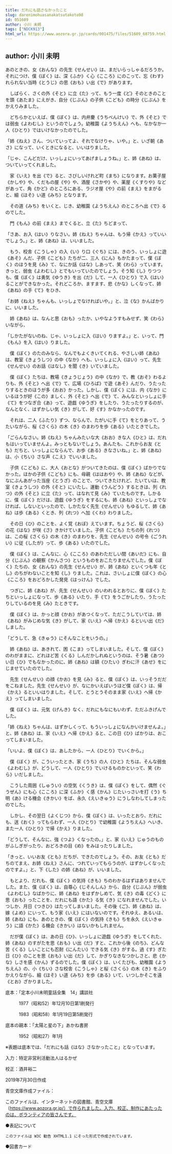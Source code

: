 ```yaml
---
title: だれにも話さなかったこと
slug: darenimohuasanakatsutakoto98
id: 051609
author: 小川 未明
tags: ["NDCK913"]
html_url: https://www.aozora.gr.jp/cards/001475/files/51609_68759.html
---
```


## author: 小川 未明

あのときの、女《おんな》の先生《せんせい》は、まだいらっしゃるだろうか。それにつけ、僕《ぼく》は、深《ふか》く心《こころ》にのこって、忘《わす》れられない当時《とうじ》の思《おも》い出《で》があります。

　しばらく、さくの外《そと》に立《た》って、もう一度《ど》そのときのことを頭《あたま》にえがき、自分《じぶん》の子供《こども》の時分《じぶん》をかえりみました。

　どちらかといえば、僕《ぼく》は、内弁慶《うちべんけい》で、外《そと》では弱虫《よわむし》というのでしょう。幼稚園《ようちえん》へも、なかなか一人《ひとり》ではいけなかったのでした。

「姉《ねえ》さん、ついていってよ、それでなけりゃ、いや。」と、いざ朝《あさ》になって、いくときになると、いいはりました。

「じゃ、こんどだけ、いっしょにいってあげましょうね。」と、姉《あね》は、ついていってくれました。

　家《いえ》を出《で》ると、さびしいけれど町《まち》になります。お菓子屋《かしや》や、くだもの屋《や》や、酒屋《さかや》や、薬屋《くすりや》などがあって、角《かど》のところにある、ラジオ屋《や》の前《まえ》をまがると、細《ほそ》い道《みち》となります。

　その道《みち》をいくと、じき、幼稚園《ようちえん》のところへ出《で》るのでした。

　門《もん》の前《まえ》までくると、立《た》ちどまって、

「さあ、お入《はい》りなさい。姉《ねえ》ちゃんは、もう帰《かえ》っていいでしょう。」と、姉《あね》は、いいました。

　もう、校舎《こうしゃ》の入《い》り口《ぐち》には、きのう、いっしょに遊《あそ》んだ、子供《こども》たちが二、三人《にん》もかたまって、僕《ぼく》のほうを見《み》て、なにか話《はな》しあって、笑《わら》っています。きっと、弱虫《よわむし》とでもいっていたのでしょう。そう知《し》りつつも、僕《ぼく》は勇気《ゆうき》を出《だ》して、一人《ひとり》で入《はい》ることができなかった。それどころか、ますます、悲《かな》しくなって、姉《あね》の手《て》をひき、

「お姉《ねえ》ちゃんも、いっしょでなければいや。」と、泣《な》かんばかりに、いいました。

　姉《あね》は、なんと思《おも》ったか、いやなようすもみせず、笑《わら》いながら、

「しかたがないのね、じゃ、いっしょに入《はい》りますよ。」と、いって、門《もん》を入《はい》りました。

　僕《ぼく》のたのみなら、なんでもよくきいてくれる、やさしい姉《あね》は、教室《きょうしつ》の中《なか》へも、いっしょに入《はい》って、先生《せんせい》のお話《はなし》を聞《き》いていました。

　僕《ぼく》たちは、教場《きょうじょう》の中《なか》で、教《おそ》わるよりも、外《そと》へ出《で》て、広場《ひろば》で遊《あそ》んだり、うたったりするときのほうが多《おお》かった。しかし、僕《ぼく》には、内《なか》にいるほうが好《この》ましく、外《そと》へ出《で》て、みんなといっしょに手《て》をつなぎ合《あ》って、遊戯《ゆうぎ》をしたり、うたったりするのが、なんとなく、はずかしい気《き》がして、好《す》かなかったのです。

　それは、二人《ふたり》ずつ、ならんで、たがいに手《て》をとりあって、うたいながら、桜《さくら》の木《き》のまわりを歩《ある》いたときでした。

「ごらんなさい。姉《ねえ》ちゃんみたいな大《おお》きな人《ひと》は、だれもはいっていませんよ。みっともないでしょう。あんたも、これからお友《とも》だちと、いっしょにならんで、お歩《ある》きなさいね。」と、姉《あね》は、小《ちい》さな声《こえ》でいいました。

　子供《こども》に、大人《おとな》がついてきたのは、僕《ぼく》ばかりでなかった。ほかの子供《こども》にも、母親《ははおや》や、姉《あね》などが、なにぶんあがった当座《とうざ》のことで、ついてきたけれど、たいていは、教室《きょうしつ》の外《そと》にいたし、運動《うんどう》するときは、列《れつ》の外《そと》に立《た》って、はなれて見《み》ていたものです。しかるに、僕《ぼく》だけは、遊戯《ゆうぎ》をするにも、姉《あね》といっしょでなければ、しないといったので、しかたなく先生《せんせい》もゆるして、姉《あね》は歩《ある》くとき、列《れつ》へ加《くわ》わりました。

　その日《ひ》のことを、よく覚《おぼ》えています。ちょうど、桜《さくら》の花《はな》が咲《さ》きかけていました。子供《こども》たちの列《れつ》は、この桜《さくら》の木《き》のまわりを、先生《せんせい》の号令《ごうれい》に従《したが》って、歩《ある》いたのでした。

　僕《ぼく》は、こんなに、心《こころ》のあわただしい間《あいだ》にも、自分《じぶん》の観察《かんさつ》というものをおこたりませんでした。僕《ぼく》たちの、女《おんな》の先生《せんせい》が、姉《あね》といくつも年《とし》のちがわないことを知《し》りました。これは、さいしょに僕《ぼく》の心《こころ》をおどろかした発見《はっけん》でした。

　つぎに、姉《あね》が、先生《せんせい》のいわれるとおりに、僕《ぼく》たちといっしょになって、歩《ある》いたり、手《て》をうごかしたり、うたったりしているのを見《み》たときです。

　僕《ぼく》は、かっと顔《かお》があつくなって、ただこうしていては、姉《あね》がみじめな気《き》がして、家《いえ》へ帰《かえ》るといい出《だ》しました。

「どうして、急《きゅう》にそんなことをいうの。」

　姉《あね》は、あきれて、困《こま》ってしまいました。そして、僕《ぼく》のわがままに、どれほど苦《くる》しんだかしれぬというのは、そう暑《あつ》い日《ひ》でもなかったのに、姉《あね》は額《ひたい》ぎわに汗《あせ》をにじませていたのでした。

　先生《せんせい》の顔《かお》を見《み》ると、僕《ぼく》は、いっそうだだをこねました。先生《せんせい》が、なにかいえばいうほど僕《ぼく》は、帰《かえ》るといいはりました。そして、とうとうそのまま家《いえ》へ帰《かえ》ってしまいました。

　僕《ぼく》は、元気《げんき》なく、だれにもなにもいわず、ただふきげんでした。

「姉《ねえ》ちゃんは、はずかしくって、もういっしょになんかいけませんよ。」と、姉《あね》は、家《いえ》へ帰《かえ》ると、この日《ひ》ばかりは、おこってしまいました。

「いいよ、僕《ぼく》は、あしたから、一人《ひとり》でいくから。」

　僕《ぼく》が、こういったとき、家《うち》の人《ひと》たちは、そんな弱虫《よわむし》が、どうして、一人《ひとり》でいけるものかといって、笑《わら》いだしました。

　こうした周囲《しゅうい》の空気《くうき》は、僕《ぼく》をして、偶然《ぐうぜん》にも心《こころ》に深《ふか》く感《かん》じたいっさいを打《う》ち明《あ》ける機会《きかい》をば、永久《えいきゅう》にうしなわしてしまったのでした。

　しかし、その翌日《よくじつ》から、僕《ぼく》は、いったとおり、だれにも、送《おく》ってもらわず、一人《ひとり》で幼稚園《ようちえん》へいき、また一人《ひとり》で帰《かえ》りました。

「どうして、そんなに、強《つよ》くなったの。」と、家《いえ》じゅうのものがふしぎがったり、おどろきの目《め》をみはったりしました。

「きっと、いいお友《とも》だちが、できたのでしょう。その、お友《とも》だちのてまえ、お姉《ねえ》さんに、つれていってもらうのが、はずかしくなったのですよ。」と、下《した》の姉《あね》が、いいました。

　もとより、だれも、僕《ぼく》の気持《きも》ちのわかるはずはありませんでした。また、僕《ぼく》は、自尊心《じそんしん》から、自分《じぶん》が弱虫《よわむし》なばかりに、姉《あね》をはずかしめて、気《き》の毒《どく》に思《おも》ったことを、だれにも語《かた》る気《き》になれませんでした。いつしか、月日《つきひ》はたってしまいました。その後《ご》、姉《あね》は、嫁《よめ》にいって、もう家《いえ》にはいないのです。それゆえ、あるいは、姉《あね》にも、あのときの、僕《ぼく》の気持《きも》ちを永久《えいきゅう》に語《かた》る機会《きかい》はないかもしれません。

　だが僕《ぼく》は、あの日《ひ》、いっしょに遊戯《ゆうぎ》をしてくれた、姉《あね》のすがたを思《おも》い出《だ》すと、これから後《のち》、どんな苦《くる》しいことにも忍耐《にんたい》できる気《き》がする。過《す》ぎた日《ひ》のことを思《おも》い出《だ》して、かぎりなきなつかしさと、悲《かな》しさを感《かん》ずるのでした。僕《ぼく》は、いくたびも、幼稚園《ようちえん》の、小《ちい》さな校舎《こうしゃ》と桜《さくら》の木《き》をふりかえりながら、細《ほそ》い道《みち》を歩《ある》いて、いつしかそこを遠《とお》ざかりました。













底本：「定本小川未明童話全集　14」講談社

　　　1977（昭和52）年12月10日第1刷発行

　　　1983（昭和58）年1月19日第5刷発行

底本の親本：「太陽と星の下」あかね書房

　　　1952（昭和27）年1月

※表題は底本では、「だれにも話《はな》さなかったこと」となっています。

入力：特定非営利活動法人はるかぜ

校正：酒井裕二

2019年7月30日作成

青空文庫作成ファイル：

このファイルは、インターネットの図書館、青空文庫（https://www.aozora.gr.jp/）で作られました。入力、校正、制作にあたったのは、ボランティアの皆さんです。











●表記について


	このファイルは W3C 勧告 XHTML1.1 にそった形式で作成されています。







●図書カード